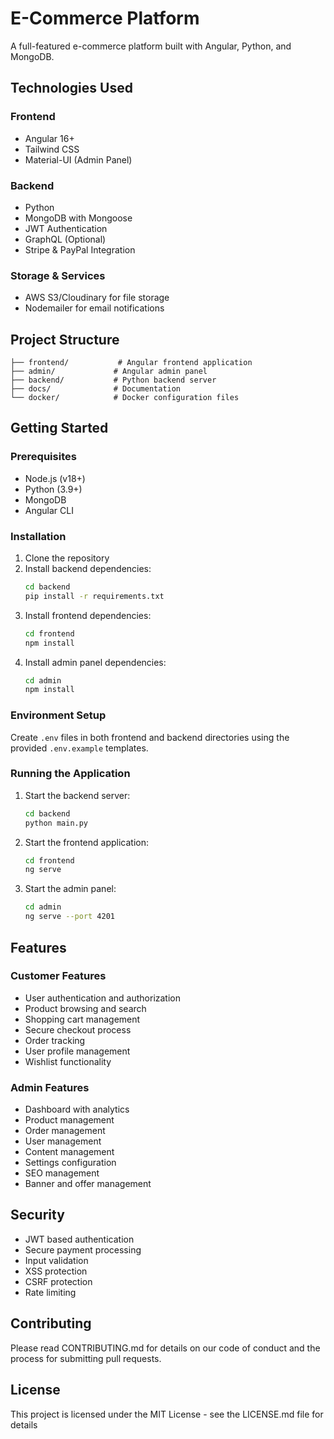 # E-Commerce Platform

A full-featured e-commerce platform built with Angular, Python, and MongoDB.

## Technologies Used

### Frontend
- Angular 16+
- Tailwind CSS
- Material-UI (Admin Panel)

### Backend
- Python
- MongoDB with Mongoose
- JWT Authentication
- GraphQL (Optional)
- Stripe & PayPal Integration

### Storage & Services
- AWS S3/Cloudinary for file storage
- Nodemailer for email notifications

## Project Structure
```
├── frontend/           # Angular frontend application
├── admin/             # Angular admin panel
├── backend/           # Python backend server
├── docs/              # Documentation
└── docker/            # Docker configuration files
```

## Getting Started

### Prerequisites
- Node.js (v18+)
- Python (3.9+)
- MongoDB
- Angular CLI

### Installation

1. Clone the repository
2. Install backend dependencies:
   ```bash
   cd backend
   pip install -r requirements.txt
   ```
3. Install frontend dependencies:
   ```bash
   cd frontend
   npm install
   ```
4. Install admin panel dependencies:
   ```bash
   cd admin
   npm install
   ```

### Environment Setup
Create `.env` files in both frontend and backend directories using the provided `.env.example` templates.

### Running the Application
1. Start the backend server:
   ```bash
   cd backend
   python main.py
   ```
2. Start the frontend application:
   ```bash
   cd frontend
   ng serve
   ```
3. Start the admin panel:
   ```bash
   cd admin
   ng serve --port 4201
   ```

## Features

### Customer Features
- User authentication and authorization
- Product browsing and search
- Shopping cart management
- Secure checkout process
- Order tracking
- User profile management
- Wishlist functionality

### Admin Features
- Dashboard with analytics
- Product management
- Order management
- User management
- Content management
- Settings configuration
- SEO management
- Banner and offer management

## Security
- JWT based authentication
- Secure payment processing
- Input validation
- XSS protection
- CSRF protection
- Rate limiting

## Contributing
Please read CONTRIBUTING.md for details on our code of conduct and the process for submitting pull requests.

## License
This project is licensed under the MIT License - see the LICENSE.md file for details
